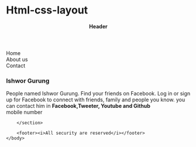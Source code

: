 # Html-css-layout
<!DOCTYPE html>
<html>
    <head>
        <meta name="description" content="My first HTML page">
        <meta name="viewport" content="width=device-width, initial-scale=1.0">
        <link rel="stylesheet" type="text/css" href="nav.css"> 
    </head>
    <body>
        <header><b>Header</b></header>
        <section>
                <aside>
                    <div>Home</div>
                    <div>About us</div>
                    <div>Contact</div>
                </aside>
                <main>
                    <article><h1>Ishwor Gurung</h1> </article>
                    <article>People named Ishwor Gurung. 
                        Find your friends on Facebook. 
                        Log in or sign up for 
                        Facebook to connect with friends,
                         family and people you know.
                        you can contact him in <b>Facebook,Tweeter, Youtube and 
                            Github</b></article>
                    <article>mobile number</article>  
                </main>
                     
        </section>
        
        <footer><i>All security are reserved</i></footer>
    </body>
</html>
